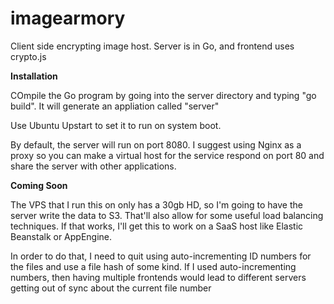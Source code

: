 imagearmory
===========

Client side encrypting image host. Server is in Go, and frontend uses crypto.js

**Installation**

COmpile the Go program by going into the server directory and typing "go build". It will generate an appliation called "server"

Use Ubuntu Upstart to set it to run on system boot. 

By default, the server will run on port 8080. I suggest using Nginx as a proxy so you can make a virtual host for the service respond on port 80 and share the server with other applications. 

**Coming Soon**

The VPS that I run this on only has a 30gb HD, so I'm going to have the server write the data to S3. That'll also allow for some useful load balancing techniques. If that works, I'll get this to work
on a SaaS host like Elastic Beanstalk or AppEngine. 

In order to do that, I need to quit using auto-incrementing ID numbers for the files and use a file hash of some kind. If I used auto-incrementing numbers, then having multiple frontends would lead to different servers getting out of sync about the current file number 
